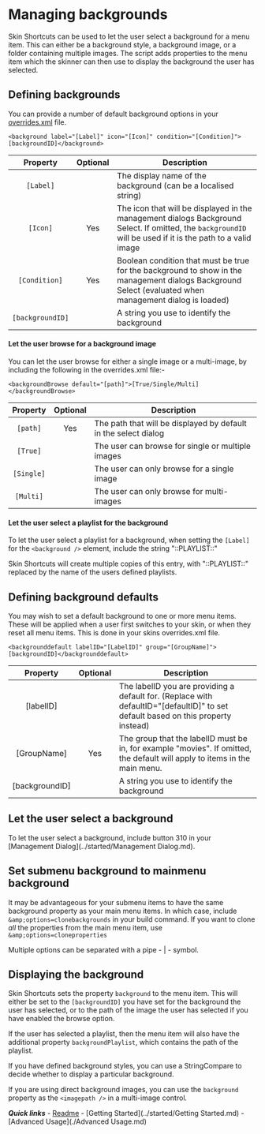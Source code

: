 # Managing backgrounds

Skin Shortcuts can be used to let the user select a background for a menu item. This can either be a background style, a background image, or a folder containing multiple images. The script adds properties to the menu item which the skinner can then use to display the background the user has selected.

## Defining backgrounds

You can provide a number of default background options in your [overrides.xml](./overrides.md) file.

`<background label="[Label]" icon="[Icon]" condition="[Condition]">[backgroundID]</background>`

| Property | Optional | Description |
| :------: | :------: | ----------- |
| `[Label]` | | The display name of the background (can be a localised string) |
| `[Icon]` | Yes | The icon that will be displayed in the management dialogs Background Select. If omitted, the `backgroundID` will be used if it is the path to a valid image |
| `[Condition]` | Yes | Boolean condition that must be true for the background to show in the management dialogs Background Select (evaluated when management dialog is loaded) |
| `[backgroundID]` | | A string you use to identify the background |

#### Let the user browse for a background image

You can let the user browse for either a single image or a multi-image, by including the following in the overrides.xml file:-

`<backgroundBrowse default="[path]">[True/Single/Multi]</backgroundBrowse>`

| Property | Optional | Description |
| :------: | :------: | ----------- |
| `[path]` | Yes | The path that will be displayed by default in the select dialog |
| `[True]` | | The user can browse for single or multiple images |
| `[Single]` | | The user can only browse for a single image |
| `[Multi]` | | The user can only browse for multi-images |

#### Let the user select a playlist for the background

To let the user select a playlist for a background, when setting the `[Label]` for the `<background />` element, include the string "::PLAYLIST::"

Skin Shortcuts will create multiple copies of this entry, with "::PLAYLIST::" replaced by the name of the users defined playlists.

## Defining background defaults

You may wish to set a default background to one or more menu items. These will be applied when a user first switches to your skin, or when they reset all menu items. This is done in your skins overrides.xml file.

`<backgrounddefault labelID="[LabelID]" group="[GroupName]">[backgroundID]</backgrounddefault>`

| Property | Optional | Description |
| :------: | :------: | ----------- |
| [labelID] | | The labelID you are providing a default for. (Replace with defaultID="[defaultID]" to set default based on this property instead) |
| [GroupName] | Yes | The group that the labelID must be in, for example "movies". If omitted, the default will apply to items in the main menu. |
| [backgroundID] | | A string you use to identify the background |

## Let the user select a background

To let the user select a background, include button 310 in your [Management Dialog](../started/Management Dialog.md).

## Set submenu background to mainmenu background

It may be advantageous for your submenu items to have the same background property as your main menu items. In which case, include `&amp;options=clonebackgrounds` in your build command. If you want to clone *all* the properties from the main menu item, use `&amp;options=cloneproperties`

Multiple options can be separated with a pipe - | - symbol.

## Displaying the background

Skin Shortcuts sets the property `background` to the menu item. This will either be set to the `[backgroundID]` you have set for the background the user has selected, or to the path of the image the user has selected if you have enabled the browse option.

If the user has selected a playlist, then the menu item will also have the additional property `backgroundPlaylist`, which contains the path of the playlist.

If you have defined background styles, you can use a StringCompare to decide whether to display a particular background.

If you are using direct background images, you can use the `background` property as the `<imagepath />` in a multi-image control.

***Quick links*** - [Readme](../../../README.md) - [Getting Started](../started/Getting Started.md) - [Advanced Usage](./Advanced Usage.md)